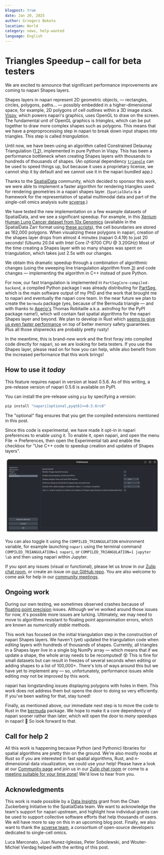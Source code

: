 ```yaml
---
blogpost: true
date: Jan 20, 2025
author: Grzegorz Bokota
location: World
category: news, help-wanted
language: English
---
```


# Triangles Speedup – call for beta testers

We are excited to announce that significant performance improvements are coming to napari Shapes layers.

Shapes layers in napari represent 2D geometric objects, — rectangles, circles,
polygons, paths… — possibly embedded in a higher-dimensional space, for
example, 2D polygons of cell outlines within a 3D image stack.
[Vispy](https://vispy.org), which powers napari's graphics, uses OpenGL to draw
on the screen. The fundamental unit of OpenGL graphics is *triangles*, which
can be put together to draw more complex shapes such as polygons. This means
that we have a preproprocessing step in napari to break down input shapes into
triangles. This step is called *triangulation*.

Until now, we have been using an algorithm called Constrained Delaunay
Triangulation
([1](https://doi.org/10.1007/BF01553881),[2](https://www.cs.jhu.edu/~misha/Spring16/Chew87.pdf)),
implemented in pure Python in Vispy. This has been a performance bottleneck
when creating Shapes layers with thousands to hundreds of thousands of shapes.
(An optional dependency [`triangle`](http://www.cs.cmu.edu/~quake/triangle.html)
can be used to speed things up, but because it uses a proprietary license, we
cannot ship it by default and we cannot use it in the napari bundled app.)

Thanks to the [SpatialData](https://spatialdata.scverse.org/) community, which
decided to sponsor this work, we were able to implement a faster algorithm for
rendering triangles used for rendering geometries in a napari shapes layer.
(`SpatialData` is a framework for the representation of spatial multimodal
data and part of the single-cell omics analysis suite
[scverse](https://scverse.org/).)

We have tested the new implementation on a few example datasets of SpatialData,
and we see a significant speedup. For example, in this [Xenium Human Lung
Cancer dataset from 10x
Genomics](https://www.10xgenomics.com/datasets/preview-data-ffpe-human-lung-cancer-with-xenium-multimodal-cell-segmentation-1-standard)
(available in the SpatialData Zarr format using [these
scripts](https://github.com/giovp/spatialdata-sandbox/tree/main/xenium_2.0.0_io)),
the cell boundaries are stored as 162,000 polygons. When visualizing these
polygons in napari, creation of the shapes layer drops from almost 4 minutes
(napari 0.4.19) to just 20 seconds! (Ubuntu 20.04 with Intel Core i7-8700 CPU @
3.20GHz)
Most of the time creating a Shapes layer with so many shapes was spent on
triangulation, which takes just 2.5s with our changes.

We obtain this dramatic speedup through a combination of algorithmic changes
(using the sweeping line triangulation algorithm from
[3](https://doi.org/10.1007/978-3-540-77974-2)) and code changes —
implementing the algorithm in C++ instead of pure Python.

For now, our fast triangulation is implemented in
`PartSegCore-compiled-backend`, a compiled Python package I was already
distributing for [PartSeg](https://partseg.github.io), which is the main
software output of my PhD and the work that brought me to napari and eventually
the napari core team.
In the near future we plan to create the `bermuda` package (yes, because of the
Bermuda triangle — and with thanks to [Aperio's](https://aperiosoftware.com)
Thomas Robitaille a.k.a. astrofrog for the PyPI package name!), which will
contain fast spatial algorithms for the napari Shapes layer and beyond.
We plan to develop in Rust which [seems to give us even faster
performance](https://github.com/napari/bermuda/pull/1) on top of better memory
safety guarantees. Plus all those shipwrecks are probably pretty rusty!

In the meantime, this is brand-new work and the first foray into compiled code
directly for napari, so we are looking for beta testers. If you use the Shapes
layer, please read on for how you can help, while also benefit from the
increased performance that this work brings!

## How to use it *today*

This feature requires napari in version at least 0.5.6. As of this writing, a
pre-release version of napari 0.5.6 is available on PyPI.

You can install the pre-release using `pip` by specifying a version:

```bash
pip install "napari[optional,pyqt6]>=0.5.6rc0"
```

The "optional" flag ensures that you get the compiled extensions mentioned in
this post.

Since this code is experimental, we have made it opt-in in napari preferences
to enable using it. To enable it, open napari, and open the menu File →
Preferences, then open the Experimental tab and enable the checkbox for "Use
C++ code to speedup creation and updates of Shapes layers".

![Experimental settings](images/speedup_triangulate_shapes.png)

You can also toggle it using the `COMPILED_TRIANGULATION` environment variable,
for example launching `napari` using the terminal command
`COMPILED_TRIANGULATION=1 napari`, or `COMPILED_TRIANGULATION=1 jupyter lab`
and then using napari within Jupyter.

If you spot any issues (visual or functional), please let us know in our [Zulip
chat room](https://napari.zulipchat.com/), or create an issue on [our GitHub
repo](https:/github.com/napari/napari/issues). You are also welcome to come ask
for help in our [community
meetings](https://napari.org/dev/community/meeting_schedule.html).

## Ongoing work

During our own testing, we sometimes observed crashes because of
[floating point precision](https://0.30000000000000004.com) issues.
Although we've worked around those issues for now, it's possible more issues
are lurking. Ultimately, we may need to move to algorithms resistant to
floating point approximation errors, which are known as *numerically stable*
methods.

This work has focused on the initial triangulation step in the construction of
napari Shapes layers. We haven't (yet) updated the triangulation code when
*editing* layers with hundreds of thousands of shapes. Currently, all triangles
in a Shapes layer live in a single big NumPy array — which means that if we
update a shape, the whole array needs to be recomputed! 😵 This is fine for
small datasets but can result in freezes of several seconds when editing or
adding shapes to a list of 100,000+. There's lots of ways around this but we
have yet to implement any — so, unfortunately, performance issues while editing
*may* not be improved by this work.

napari has longstanding issues displaying polygons with holes in them. This
work does not address them but opens the door to doing so very efficiently. If
you've been waiting for that, stay tuned!

Finally, as mentioned above, our immediate next step is to move the code to
Rust in the [bermuda](https://github.com/napari/bermuda) package. We hope to
make it a core dependency of napari sooner rather than later, which will open
the door to *many* speedups in napari! 🚀 So look forward to that.

## Call for help 2

All this work is happening because Python (and Pythonic) libraries for spatial
algorithms are pretty thin on the ground. We're also mostly noobs at Rust so if
you are interested in fast spatial algorithms, Rust, and n-dimensional data
visualization, we could use your help! Please have a look at our [Community
page](https://napari.org/stable/community/index.html) and join us in our [Zulip
chat room](https://napari.zulipchat.com) or come to a [meeting suitable for
your time zone!](https://napari.org/stable/community/meeting_schedule.html#meeting-schedule)
We'd love to hear from you.

## Acknowledgments

This work is made possible by a [Data
Insights](https://chanzuckerberg.com/science/programs-resources/cell-science/data-insights/) grant from the Chan Zuckerberg Initiative to
the SpatialData team. We want to acknowledge the team's support for napari
upstream, and highlight how individual grants can be used to support collective
software efforts that help thousands of users. We will have more to say on this
in an upcoming blog post. Finally, we also want to thank the [scverse
team](https://scverse.org/), a consortium of open-source developers dedicated
to single-cell omics.

Luca Marconato, Juan Nunez-Iglesias, Peter Sobolewski, and Wouter-Michiel
Vierdag helped with the writing of this post.

